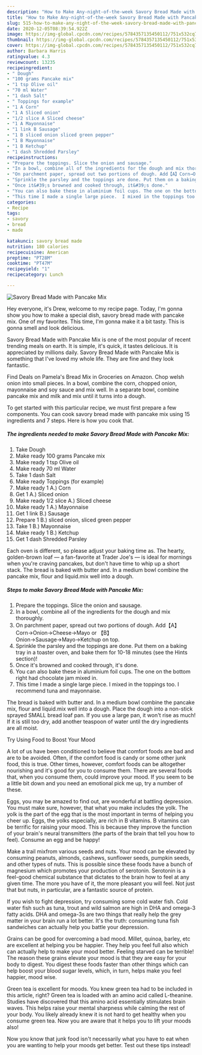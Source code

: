 ```yaml
---
description: "How to Make Any-night-of-the-week Savory Bread Made with Pancake Mix"
title: "How to Make Any-night-of-the-week Savory Bread Made with Pancake Mix"
slug: 515-how-to-make-any-night-of-the-week-savory-bread-made-with-pancake-mix
date: 2020-12-05T08:39:54.922Z
image: https://img-global.cpcdn.com/recipes/5784357135450112/751x532cq70/savory-bread-made-with-pancake-mix-recipe-main-photo.jpg
thumbnail: https://img-global.cpcdn.com/recipes/5784357135450112/751x532cq70/savory-bread-made-with-pancake-mix-recipe-main-photo.jpg
cover: https://img-global.cpcdn.com/recipes/5784357135450112/751x532cq70/savory-bread-made-with-pancake-mix-recipe-main-photo.jpg
author: Barbara Harris
ratingvalue: 4.3
reviewcount: 13235
recipeingredient:
- " Dough"
- "100 grams Pancake mix"
- "1 tsp Olive oil"
- "70 ml Water"
- "1 dash Salt"
- " Toppings for example"
- "1 A Corn"
- "1 A Sliced onion"
- "1/2 slice A Sliced cheese"
- "1 A Mayonnaise"
- "1 link B Sausage"
- "1 B sliced onion sliced green pepper"
- "1 B Mayonnaise"
- "1 B Ketchup"
- "1 dash Shredded Parsley"
recipeinstructions:
- "Prepare the toppings. Slice the onion and sausage."
- "In a bowl, combine all of the ingredients for the dough and mix thoroughly."
- "On parchment paper, spread out two portions of dough. Add【A】Corn→Onion→Cheese→Mayo or 【B】Onion→Sausage→Mayo→Ketchup on top."
- "Sprinkle the parsley and the toppings are done. Put them on a baking tray in a toaster oven, and bake them for 10-18 minutes (see the Hints section)!"
- "Once it&#39;s browned and cooked through, it&#39;s done."
- "You can also bake these in aluminium foil cups. The one on the bottom right had chocolate jam mixed in."
- "This time I made a single large piece.  I mixed in the toppings too. I recommend tuna and mayonnaise."
categories:
- Recipe
tags:
- savory
- bread
- made

katakunci: savory bread made 
nutrition: 180 calories
recipecuisine: American
preptime: "PT28M"
cooktime: "PT47M"
recipeyield: "1"
recipecategory: Lunch

---
```



![Savory Bread Made with Pancake Mix](https://img-global.cpcdn.com/recipes/5784357135450112/751x532cq70/savory-bread-made-with-pancake-mix-recipe-main-photo.jpg)

Hey everyone, it's Drew, welcome to my recipe page. Today, I'm gonna show you how to make a special dish, savory bread made with pancake mix. One of my favorites. This time, I'm gonna make it a bit tasty. This is gonna smell and look delicious.

Savory Bread Made with Pancake Mix is one of the most popular of recent trending meals on earth. It is simple, it's quick, it tastes delicious. It is appreciated by millions daily. Savory Bread Made with Pancake Mix is something that I've loved my whole life. They are fine and they look fantastic.

Find Deals on Pamela&#39;s Bread Mix in Groceries on Amazon. Chop welsh onion into small pieces. In a bowl, combine the corn, chopped onion, mayonnaise and soy sauce and mix well. In a separate bowl, combine pancake mix and milk and mix until it turns into a dough.


To get started with this particular recipe, we must first prepare a few components. You can cook savory bread made with pancake mix using 15 ingredients and 7 steps. Here is how you cook that.

<!--inarticleads1-->

##### The ingredients needed to make Savory Bread Made with Pancake Mix:

1. Take  Dough
1. Make ready 100 grams Pancake mix
1. Make ready 1 tsp Olive oil
1. Make ready 70 ml Water
1. Take 1 dash Salt
1. Make ready  Toppings (for example)
1. Make ready 1 A.) Corn
1. Get 1 A.) Sliced onion
1. Make ready 1/2 slice A.) Sliced cheese
1. Make ready 1 A.) Mayonnaise
1. Get 1 link B.) Sausage
1. Prepare 1 B.) sliced onion, sliced green pepper
1. Take 1 B.) Mayonnaise
1. Make ready 1 B.) Ketchup
1. Get 1 dash Shredded Parsley


Each oven is different, so please adjust your baking time as. The hearty, golden-brown loaf — a fan-favorite at Trader Joe&#39;s — is ideal for mornings when you&#39;re craving pancakes, but don&#39;t have time to whip up a short stack. The bread is baked with butter and. In a medium bowl combine the pancake mix, flour and liquid.mix well into a dough. 

<!--inarticleads2-->

##### Steps to make Savory Bread Made with Pancake Mix:

1. Prepare the toppings. Slice the onion and sausage.
1. In a bowl, combine all of the ingredients for the dough and mix thoroughly.
1. On parchment paper, spread out two portions of dough. Add【A】Corn→Onion→Cheese→Mayo or 【B】Onion→Sausage→Mayo→Ketchup on top.
1. Sprinkle the parsley and the toppings are done. Put them on a baking tray in a toaster oven, and bake them for 10-18 minutes (see the Hints section)!
1. Once it&#39;s browned and cooked through, it&#39;s done.
1. You can also bake these in aluminium foil cups. The one on the bottom right had chocolate jam mixed in.
1. This time I made a single large piece.  I mixed in the toppings too. I recommend tuna and mayonnaise.


The bread is baked with butter and. In a medium bowl combine the pancake mix, flour and liquid.mix well into a dough. Place the dough into a non-stick sprayed SMALL bread loaf pan. If you use a large pan, it won&#39;t rise as much! If it is still too dry, add another teaspoon of water until the dry ingredients are all moist. 

Try Using Food to Boost Your Mood


A lot of us have been conditioned to believe that comfort foods are bad and are to be avoided. Often, if the comfort food is candy or some other junk food, this is true. Other times, however, comfort foods can be altogether nourishing and it's good for you to consume them. There are several foods that, when you consume them, could improve your mood. If you seem to be a little bit down and you need an emotional pick me up, try a number of these.

Eggs, you may be amazed to find out, are wonderful at battling depression. You must make sure, however, that what you make includes the yolk. The yolk is the part of the egg that is the most important in terms of helping you cheer up. Eggs, the yolks especially, are rich in B vitamins. B vitamins can be terrific for raising your mood. This is because they improve the function of your brain's neural transmitters (the parts of the brain that tell you how to feel). Consume an egg and be happy!

Make a trail mixfrom various seeds and nuts. Your mood can be elevated by consuming peanuts, almonds, cashews, sunflower seeds, pumpkin seeds, and other types of nuts. This is possible since these foods have a bunch of magnesium which promotes your production of serotonin. Serotonin is a feel-good chemical substance that dictates to the brain how to feel at any given time. The more you have of it, the more pleasant you will feel. Not just that but nuts, in particular, are a fantastic source of protein.

If you wish to fight depression, try consuming some cold water fish. Cold water fish such as tuna, trout and wild salmon are high in DHA and omega-3 fatty acids. DHA and omega-3s are two things that really help the grey matter in your brain run a lot better. It's the truth: consuming tuna fish sandwiches can actually help you battle your depression. 

Grains can be good for overcoming a bad mood. Millet, quinoa, barley, etc are excellent at helping you be happier. They help you feel full also which can actually help to make your mood better. Feeling starved can be terrible! The reason these grains elevate your mood is that they are easy for your body to digest. You digest these foods faster than other things which can help boost your blood sugar levels, which, in turn, helps make you feel happier, mood wise.

Green tea is excellent for moods. You knew green tea had to be included in this article, right? Green tea is loaded with an amino acid called L-theanine. Studies have discovered that this amino acid essentially stimulates brain waves. This helps raise your mental sharpness while calming the rest of your body. You likely already knew it is not hard to get healthy when you consume green tea. Now you are aware that it helps you to lift your moods also!

Now you know that junk food isn't necessarily what you have to eat when you are wanting to help your moods get better. Test out  these tips  instead!

